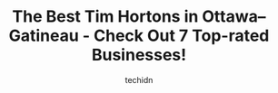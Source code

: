 ---
layout: ampstory
image: https://i0.wp.com/www.auto.or.id/wp-content/uploads/2023/06/tim-hortons-0-ottawa-gatineau-1686322900.jpeg?resize=640,853
author: techidn
featured: false
description: Ottawa–Gatineau, Ontario / Quebec, Canada is a haven for Tim Hortons enthusiasts, boasting an impressive array of 7 top-notch establishments. Whether youre a seasoned connoisseur or simpl
title: The Best Tim Hortons in Ottawa–Gatineau - Check Out 7 Top-rated Businesses!
cover:
   title: The Best Tim Hortons in Ottawa–Gatineau - Check Out 7 Top-rated Businesses!
   subtitle: AUTO.OR.ID
   background: https://www.auto.or.id/wp-content/uploads/2023/06/tim-hortons-0-ottawa-gatineau-1686322900.jpeg

pages: 
 - layout: thirds
   top: <h1>#1 Tim Hortons</h1>
   bottom: "<p>Provide training to your night staff, Very rude to and resist to customers, even he charged me for two coffees, I asked for refund for one, but he didnt provide me tha</p>"
   background: https://www.auto.or.id/wp-content/uploads/2023/06/tim-hortons-1-ottawa-gatineau-1686322902.jpeg
   backgroundblur: true
 - layout: thirds
   top: <h1>#2 Tim Hortons</h1>
   bottom: "<p>378 Bd Gréber, Gatineau, QC J8T 5R6, Canada</p>"
   background: https://www.auto.or.id/wp-content/uploads/2023/06/tim-hortons-2-ottawa-gatineau-1686322902.jpeg
   cta:
      link: https://www.auto.or.id/the-best-tim-hortons-in-ottawa-gatineau-check-out-7-top-rated-businesses/
      text: The Best Tim Hortons in Ottawa–Gatineau - Check Out 7 Top-rated Businesses!
 - layout: thirds
   top: <h1>#3 Tim Hortons</h1>
   bottom: "<p>327 Boulevard Maloney E, Gatineau, QC J8P 1E2, Canada</p>"
   background: https://images.unsplash.com/photo-1508974576580-36a2f92ad3bc?ixlib=rb-4.0.3&ixid=MnwxMjA3fDB8MHxwaG90by1wYWdlfHx8fGVufDB8fHx8&auto=format&fit=crop&w=640&h=853&q=80
   cta:
      link: https://www.auto.or.id/the-best-tim-hortons-in-ottawa-gatineau-check-out-7-top-rated-businesses/
      text: The Best Tim Hortons in Ottawa–Gatineau - Check Out 7 Top-rated Businesses!
 - layout: thirds
   top: <h1>#4 Tim Hortons</h1>
   bottom: "<p>210, Boul. De La, Boulevard de la Cité-des-Jeunes, Gatineau, Quebec J8Y 6L1, Canada</p>"
   background: https://images.unsplash.com/photo-1532578498858-e21a39e0a449?ixlib=rb-4.0.3&ixid=MnwxMjA3fDB8MHxwaG90by1wYWdlfHx8fGVufDB8fHx8&auto=format&fit=crop&w=640&h=853&q=80
   cta:
      link: https://www.auto.or.id/the-best-tim-hortons-in-ottawa-gatineau-check-out-7-top-rated-businesses/
      text: The Best Tim Hortons in Ottawa–Gatineau - Check Out 7 Top-rated Businesses!
 - layout: thirds
   top: <h1>#5 Tim Hortons</h1>
   bottom: "<p>330 Queen St, Ottawa, ON K1R 7Y5, Canada</p>"
   background: https://images.unsplash.com/photo-1617498115500-a71a00d2f6c3?ixlib=rb-4.0.3&ixid=MnwxMjA3fDB8MHxwaG90by1wYWdlfHx8fGVufDB8fHx8&auto=format&fit=crop&w=640&h=853&q=80
   cta:
      link: https://www.auto.or.id/the-best-tim-hortons-in-ottawa-gatineau-check-out-7-top-rated-businesses/
      text: The Best Tim Hortons in Ottawa–Gatineau - Check Out 7 Top-rated Businesses!
 - layout: thirds
   top: <h1>#6 Tim Hortons</h1>
   bottom: "<p>25 Chem. de la Savane, Gatineau, QC J8T 8A4, Canada</p>"
   background: https://images.unsplash.com/photo-1612593968469-d44a2e6ab5d2?ixlib=rb-4.0.3&ixid=MnwxMjA3fDB8MHxwaG90by1wYWdlfHx8fGVufDB8fHx8&auto=format&fit=crop&w=640&h=853&q=80
   cta:
      link: https://www.auto.or.id/the-best-tim-hortons-in-ottawa-gatineau-check-out-7-top-rated-businesses/
      text: The Best Tim Hortons in Ottawa–Gatineau - Check Out 7 Top-rated Businesses!
 - layout: thirds
   top: <h1>#7 Tim Hortons</h1>
   bottom: "<p>933 Boulevard Maloney E, Gatineau, QC J8P 1H8, Canada</p>"
   background: https://images.unsplash.com/photo-1519752441410-d3ca70ecb937?ixlib=rb-4.0.3&ixid=MnwxMjA3fDB8MHxwaG90by1wYWdlfHx8fGVufDB8fHx8&auto=format&fit=crop&w=640&h=853&q=80
   cta:
      link: https://www.auto.or.id/the-best-tim-hortons-in-ottawa-gatineau-check-out-7-top-rated-businesses/
      text: The Best Tim Hortons in Ottawa–Gatineau - Check Out 7 Top-rated Businesses!
 - layout: thirds
   middle: Continue reading...
   background: https://images.unsplash.com/photo-1503736334956-4c8f8e92946d?ixlib=rb-4.0.3&ixid=MnwxMjA3fDB8MHxwaG90by1wYWdlfHx8fGVufDB8fHx8&auto=format&fit=crop&w=640&h=853&q=80
   cta:
      link: https://www.auto.or.id/the-best-tim-hortons-in-ottawa-gatineau-check-out-7-top-rated-businesses/
      text: The Best Tim Hortons in Ottawa–Gatineau - Check Out 7 Top-rated Businesses!

---